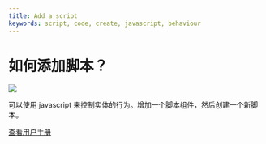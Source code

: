 ```yaml
---
title: Add a script
keywords: script, code, create, javascript, behaviour
---
```


# 如何添加脚本？

<img src="https://s3-eu-west-1.amazonaws.com/static.playcanvas.com/instructions/add-new-script.gif"/>

可以使用 javascript 来控制实体的行为。增加一个脚本组件，然后创建一个新脚本。

<a class="docs" href="http://developer.playcanvas.com/en/user-manual/scripting/creating-new/" target="_blank">查看用户手册</a>

